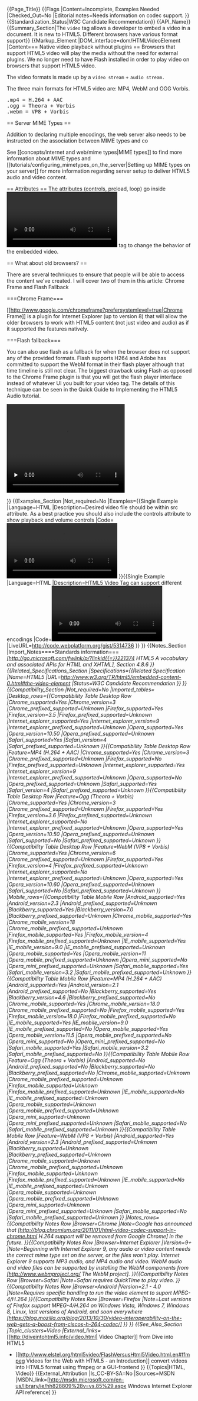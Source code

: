 {{Page_Title}}
{{Flags
|Content=Incomplete, Examples Needed
|Checked_Out=No
|Editorial notes=Needs information on codec support.
}}
{{Standardization_Status|W3C Candidate Recommendation}}
{{API_Name}}
{{Summary_Section|The <code>video</code> tag allows a developer to embed a video in a document. It is new to HTML5. Different browsers have various format support}}
{{Markup_Element
|DOM_interface=dom/HTMLVideoElement
|Content=== Native video playback without plugins ==
Browsers that support HTML5 video will play the media without the need for external plugins. We no longer need to have Flash installed in order to play video on browsers that support HTML5 video. 

The video formats is made up by a <code>video stream</code> + <code>audio stream.</code>

The three main formats for HTML5 video are: MP4, WebM and OGG Vorbis. 

<pre>
.mp4 = H.264 + AAC
.ogg = Theora + Vorbis
.webm = VP8 + Vorbis
</pre>


== Server MIME Types ==

Addition to declaring multiple encodings, the web server also needs to be instructed on the association between MIME types and co

See [[concepts/internet and web/mime types|MIME types]] to find more information about MIME types and [[tutorials/configuring_mimetypes_on_the_server|Setting up MIME types on your server]] for more information regarding server setup to deliver HTML5 audio and video content. 

== Attributes == 
The attributes (controls, preload, loop) go inside <code><video></code> tag to change the behavior of the embedded video.

== What about old browsers? ==

There are several techniques to ensure that people will be able to access the content we've created. I will cover two of them in this article: Chrome Frame and Flash Fallback


===Chrome Frame===

[[http://www.google.com/chromeframe?prefersystemlevel=true|Chrome Frame]] is a plugin for Internet Explorer (up to version 8) that will allow the older browsers to work with HTML5 content (not just video and audio) as if it supported the features natively. 

===Flash fallback===

You can also use flash as a fallback for when the browser does not support any of the provided formats. Flash supports H264 and Adobe has committed to support the WebM format in their flash player although that time timeline is still not clear. The biggest drawback using Flash as opposed to the Chrome Frame plugin is that you will get the flash player interface instead of  whatever UI you built for your video tag. The details of this technique can be seen in the Quick Guide to Implementing the HTML5 Audio tutorial.

<pre>
<video width="320" height="240" controls="controls" preload="none">
  <source src="movie.mp4" type="video/mp4">
  <source src="movie.ogg" type="video/ogg">
  <source src="movie.webm" type="video/webm">
  <object data="movie.mp4" width="320" height="240">
    <embed src="movie.swf" width="320" height="240">
  </object> 
</video>
</pre>
}}
{{Examples_Section
|Not_required=No
|Examples={{Single Example
|Language=HTML
|Description=Desired video file should be within src attribute. As a best practice you should also include the controls attribute to show playback and volume controls
|Code=<video src="video.webm" controls="controls"></video>
}}{{Single Example
|Language=HTML
|Description=HTML5 Video Tag can support different encodings
|Code=<video>
            <source src="video.mp4" type="video/mp4" />
            <source src="video.webm" type="video/webm" />
            <source src="video.ogg" type="video/ogg" />
            Your browser does not support the <code>video</code> element. 
            You can download it <a href="video.webm">here</a>.
</video>
|LiveURL=http://code.webplatform.org/gist/5314736
}}
}}
{{Notes_Section
|Import_Notes====Standards information===
*[http://go.microsoft.com/fwlink/p/?linkid{{=}}221374 HTML5 A vocabulary and associated APIs for HTML and XHTML], Section 4.8.6
}}
{{Related_Specifications_Section
|Specifications={{Related Specification
|Name=HTML5
|URL=http://www.w3.org/TR/html5/embedded-content-0.html#the-video-element
|Status=W3C Candidate Recommendation
}}
}}
{{Compatibility_Section
|Not_required=No
|Imported_tables=
|Desktop_rows={{Compatibility Table Desktop Row
|Chrome_supported=Yes
|Chrome_version=3
|Chrome_prefixed_supported=Unknown
|Firefox_supported=Yes
|Firefox_version=3.5
|Firefox_prefixed_supported=Unknown
|Internet_explorer_supported=Yes
|Internet_explorer_version=9
|Internet_explorer_prefixed_supported=Unknown
|Opera_supported=Yes
|Opera_version=10.50
|Opera_prefixed_supported=Unknown
|Safari_supported=Yes
|Safari_version=4
|Safari_prefixed_supported=Unknown
}}{{Compatibility Table Desktop Row
|Feature=MP4 (H.264 + AAC)
|Chrome_supported=Yes
|Chrome_version=3
|Chrome_prefixed_supported=Unknown
|Firefox_supported=No
|Firefox_prefixed_supported=Unknown
|Internet_explorer_supported=Yes
|Internet_explorer_version=9
|Internet_explorer_prefixed_supported=Unknown
|Opera_supported=No
|Opera_prefixed_supported=Unknown
|Safari_supported=Yes
|Safari_version=4
|Safari_prefixed_supported=Unknown
}}{{Compatibility Table Desktop Row
|Feature=Ogg (Theora + Vorbis)
|Chrome_supported=Yes
|Chrome_version=3
|Chrome_prefixed_supported=Unknown
|Firefox_supported=Yes
|Firefox_version=3.6
|Firefox_prefixed_supported=Unknown
|Internet_explorer_supported=No
|Internet_explorer_prefixed_supported=Unknown
|Opera_supported=Yes
|Opera_version=10.50
|Opera_prefixed_supported=Unknown
|Safari_supported=No
|Safari_prefixed_supported=Unknown
}}{{Compatibility Table Desktop Row
|Feature=WebM (VP8 + Vorbis)
|Chrome_supported=Yes
|Chrome_version=6
|Chrome_prefixed_supported=Unknown
|Firefox_supported=Yes
|Firefox_version=4
|Firefox_prefixed_supported=Unknown
|Internet_explorer_supported=No
|Internet_explorer_prefixed_supported=Unknown
|Opera_supported=Yes
|Opera_version=10.60
|Opera_prefixed_supported=Unknown
|Safari_supported=No
|Safari_prefixed_supported=Unknown
}}
|Mobile_rows={{Compatibility Table Mobile Row
|Android_supported=Yes
|Android_version=2.3
|Android_prefixed_supported=Unknown
|Blackberry_supported=Yes
|Blackberry_version=7.0
|Blackberry_prefixed_supported=Unknown
|Chrome_mobile_supported=Yes
|Chrome_mobile_version=18
|Chrome_mobile_prefixed_supported=Unknown
|Firefox_mobile_supported=Yes
|Firefox_mobile_version=4
|Firefox_mobile_prefixed_supported=Unknown
|IE_mobile_supported=Yes
|IE_mobile_version=9.0
|IE_mobile_prefixed_supported=Unknown
|Opera_mobile_supported=Yes
|Opera_mobile_version=11
|Opera_mobile_prefixed_supported=Unknown
|Opera_mini_supported=No
|Opera_mini_prefixed_supported=Unknown
|Safari_mobile_supported=Yes
|Safari_mobile_version=3.2
|Safari_mobile_prefixed_supported=Unknown
}}{{Compatibility Table Mobile Row
|Feature=MP4 (H.264 + AAC)
|Android_supported=Yes
|Android_version=2.1
|Android_prefixed_supported=No
|Blackberry_supported=Yes
|Blackberry_version=4.6
|Blackberry_prefixed_supported=No
|Chrome_mobile_supported=Yes
|Chrome_mobile_version=18.0
|Chrome_mobile_prefixed_supported=No
|Firefox_mobile_supported=Yes
|Firefox_mobile_version=18.0
|Firefox_mobile_prefixed_supported=No
|IE_mobile_supported=Yes
|IE_mobile_version=9.0
|IE_mobile_prefixed_supported=No
|Opera_mobile_supported=Yes
|Opera_mobile_version=11.5
|Opera_mobile_prefixed_supported=No
|Opera_mini_supported=No
|Opera_mini_prefixed_supported=No
|Safari_mobile_supported=Yes
|Safari_mobile_version=3.2
|Safari_mobile_prefixed_supported=No
}}{{Compatibility Table Mobile Row
|Feature=Ogg (Theora + Vorbis)
|Android_supported=No
|Android_prefixed_supported=No
|Blackberry_supported=No
|Blackberry_prefixed_supported=No
|Chrome_mobile_supported=Unknown
|Chrome_mobile_prefixed_supported=Unknown
|Firefox_mobile_supported=Unknown
|Firefox_mobile_prefixed_supported=Unknown
|IE_mobile_supported=No
|IE_mobile_prefixed_supported=Unknown
|Opera_mobile_supported=Unknown
|Opera_mobile_prefixed_supported=Unknown
|Opera_mini_supported=Unknown
|Opera_mini_prefixed_supported=Unknown
|Safari_mobile_supported=No
|Safari_mobile_prefixed_supported=Unknown
}}{{Compatibility Table Mobile Row
|Feature=WebM (VP8 + Vorbis)
|Android_supported=Yes
|Android_version=2.3
|Android_prefixed_supported=Unknown
|Blackberry_supported=Unknown
|Blackberry_prefixed_supported=Unknown
|Chrome_mobile_supported=Unknown
|Chrome_mobile_prefixed_supported=Unknown
|Firefox_mobile_supported=Unknown
|Firefox_mobile_prefixed_supported=Unknown
|IE_mobile_supported=No
|IE_mobile_prefixed_supported=Unknown
|Opera_mobile_supported=Unknown
|Opera_mobile_prefixed_supported=Unknown
|Opera_mini_supported=Unknown
|Opera_mini_prefixed_supported=Unknown
|Safari_mobile_supported=No
|Safari_mobile_prefixed_supported=Unknown
}}
|Notes_rows={{Compatibility Notes Row
|Browser=Chrome
|Note=Google has announced that [http://blog.chromium.org/2011/01/html-video-codec-support-in-chrome.html H.264 support will be removed from Google Chrome] in the future.
}}{{Compatibility Notes Row
|Browser=Internet Explorer
|Version=9+
|Note=Beginning with Internet Explorer 9, any audio or video content needs  the correct mime type set on the server, or the files won't play. Internet Explorer 9 supports MP3 audio, and  MP4 audio and video. WebM audio and video files can be supported by installing the WebM components from [http://www.webmproject.org/ The WebM project].
}}{{Compatibility Notes Row
|Browser=Safari
|Note=Safari requires QuickTime to play video.
}}{{Compatibility Notes Row
|Browser=Android
|Version=2.1 - 4.0
|Note=Requires specific handling to run the video element to suport MPEG-4/H.264
}}{{Compatibility Notes Row
|Browser=Firefox
|Note=Last versions of Firefox support MPEG-4/H.264 on Windows Vista, Windows 7, Windows 8, Linux, last versions of Android, and soon everywhere [https://blog.mozilla.org/blog/2013/10/30/video-interoperability-on-the-web-gets-a-boost-from-ciscos-h-264-codec/]
}}
}}
{{See_Also_Section
|Topic_clusters=Video
|External_links=* [[http://diveintohtml5.info/video.html| Video Chapter]] from Dive into HTML5
* [[http://www.elstel.org/html5video/FlashVersusHtml5Video.html.en#ffmpeg Videos for the Web with HTML5 - an Introduction]] convert videos into HTML5 format using ffmpeg or a GUI-frontend
}}
{{Topics|HTML, Video}}
{{External_Attribution
|Is_CC-BY-SA=No
|Sources=MSDN
|MSDN_link=[http://msdn.microsoft.com/en-us/library/ie/hh828809%28v=vs.85%29.aspx Windows Internet Explorer API reference]
}}